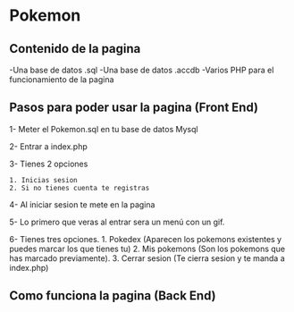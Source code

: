 # Pokemon


## Contenido de la pagina

-Una base de datos .sql
-Una base de datos .accdb
-Varios PHP para el funcionamiento de la pagina


## Pasos para poder usar la pagina (Front End)

1- Meter el Pokemon.sql en tu base de datos Mysql

2- Entrar a index.php


3- Tienes 2 opciones
    
    1. Inicias sesion
    2. Si no tienes cuenta te registras

4- Al iniciar sesion te mete en la pagina

5- Lo primero que veras al entrar sera un menú con un gif.

6- Tienes tres opciones.
    1. Pokedex (Aparecen los pokemons existentes y puedes marcar los que tienes tu)
    2. Mis pokemons (Son los pokemons que has marcado previamente).
    3. Cerrar sesion (Te cierra sesion y te manda a index.php)



## Como funciona la pagina (Back End)


